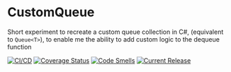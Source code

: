 # CustomQueue

Short experiment to recreate a custom queue collection in C#, (equivalent to `Queue<T>`), to enable me the ability to add custom logic to the dequeue function

[![CI/CD](https://github.com/samsmithnz/CustomQueue/actions/workflows/dotnet.yml/badge.svg)](https://github.com/samsmithnz/CustomQueue/actions/workflows/dotnet.yml)
[![Coverage Status](https://coveralls.io/repos/github/samsmithnz/CustomQueue/badge.svg?branch=main)](https://coveralls.io/github/samsmithnz/CustomQueue?branch=main)
[![Code Smells](https://sonarcloud.io/api/project_badges/measure?project=samsmithnz_CustomQueue&metric=code_smells)](https://sonarcloud.io/summary/new_code?id=samsmithnz_CustomQueue)
[![Current Release](https://img.shields.io/github/release/samsmithnz/CustomQueue/all.svg)](https://github.com/samsmithnz/CustomQueue/releases)
